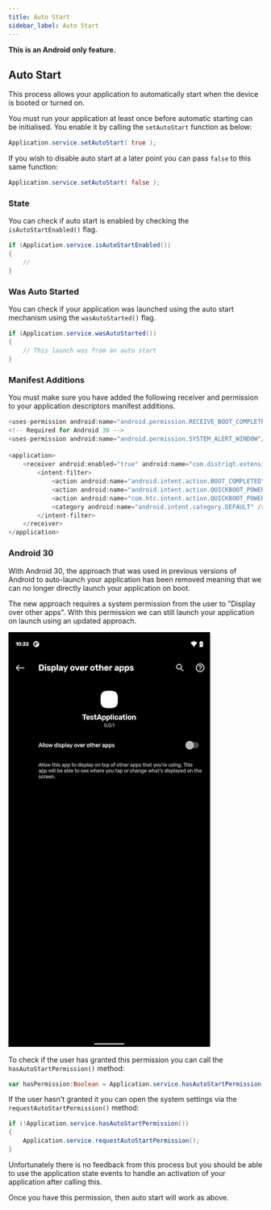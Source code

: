 ```yaml
---
title: Auto Start
sidebar_label: Auto Start
---
```


**This is an Android only feature.**

## Auto Start

This process allows your application to automatically start when the device is booted or turned on.

You must run your application at least once before automatic starting can be initialised. You enable
it by calling the `setAutoStart` function as below:

```actionscript
Application.service.setAutoStart( true );
```

If you wish to disable auto start at a later point you can pass `false` to this same function:

```actionscript
Application.service.setAutoStart( false );
```

### State

You can check if auto start is enabled by checking the `isAutoStartEnabled()` flag.

```actionscript
if (Application.service.isAutoStartEnabled())
{
	//
}
```

### Was Auto Started

You can check if your application was launched using the auto start mechanism using the `wasAutoStarted()` flag.

```actionscript
if (Application.service.wasAutoStarted())
{
	// This launch was from an auto start
}
```

### Manifest Additions

You must make sure you have added the following receiver and permission to your application descriptors
manifest additions.

```actionscript
<uses-permission android:name="android.permission.RECEIVE_BOOT_COMPLETED" />
<!-- Required for Android 30 -->
<uses-permission android:name="android.permission.SYSTEM_ALERT_WINDOW"/>

<application>
	<receiver android:enabled="true" android:name="com.distriqt.extension.application.receivers.ApplicationStartupReceiver" android:permission="android.permission.RECEIVE_BOOT_COMPLETED">
		<intent-filter>
			<action android:name="android.intent.action.BOOT_COMPLETED" />
			<action android:name="android.intent.action.QUICKBOOT_POWERON" />
			<action android:name="com.htc.intent.action.QUICKBOOT_POWERON" />
			<category android:name="android.intent.category.DEFAULT" />
		</intent-filter>
	</receiver>
</application>
```

### Android 30

With Android 30, the approach that was used in previous versions of Android to auto-launch your application has been removed meaning that we can no longer directly launch your application on boot.

The new approach requires a system permission from the user to "Display over other apps". With this permission we can still launch your application on launch using an updated approach.

![](images/android_autostart_permission.png)

To check if the user has granted this permission you can call the `hasAutoStartPermission()` method:

```actionscript
var hasPermission:Boolean = Application.service.hasAutoStartPermission();
```

If the user hasn't granted it you can open the system settings via the `requestAutoStartPermission()` method:

```actionscript
if (!Application.service.hasAutoStartPermission())
{
	Application.service.requestAutoStartPermission();
}
```

Unfortunately there is no feedback from this process but you should be able to use the application state events to handle an activation of your application after calling this.

Once you have this permission, then auto start will work as above.

